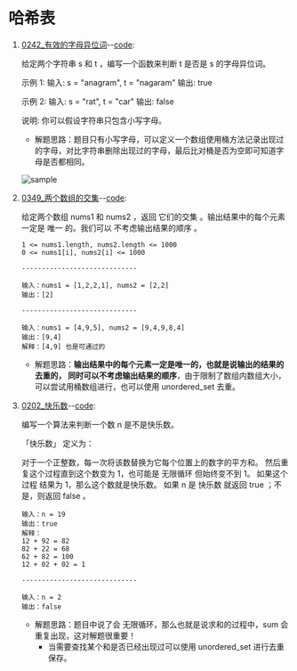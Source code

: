 # 哈希表

1. [0242\_有效的字母异位词](https://leetcode.cn/problems/valid-anagram/)--[code](./0242_ValidAnagram.cpp):

   给定两个字符串 s 和 t ，编写一个函数来判断 t 是否是 s 的字母异位词。

   示例 1: 输入: s = "anagram", t = "nagaram" 输出: true

   示例 2: 输入: s = "rat", t = "car" 输出: false

   说明: 你可以假设字符串只包含小写字母。

   - 解题思路：题目只有小写字母，可以定义一个数组使用桶方法记录出现过的字母，对比字符串删除出现过的字母，最后比对桶是否为空即可知道字母是否都相同。

   ![sample](https://code-thinking.cdn.bcebos.com/gifs/242.%E6%9C%89%E6%95%88%E7%9A%84%E5%AD%97%E6%AF%8D%E5%BC%82%E4%BD%8D%E8%AF%8D.gif)

2. [0349\_两个数组的交集](https://leetcode.cn/problems/intersection-of-two-arrays/)--[code](./0349_IntersectionOfTwoArrays.cpp):

   给定两个数组 nums1 和 nums2 ，返回 它们的交集 。输出结果中的每个元素一定是 唯一 的。我们可以 不考虑输出结果的顺序 。

   ```text
   1 <= nums1.length, nums2.length <= 1000
   0 <= nums1[i], nums2[i] <= 1000

   -----------------------------

   输入：nums1 = [1,2,2,1], nums2 = [2,2]
   输出：[2]

   -----------------------------

   输入：nums1 = [4,9,5], nums2 = [9,4,9,8,4]
   输出：[9,4]
   解释：[4,9] 也是可通过的
   ```

   - 解题思路：**输出结果中的每个元素一定是唯一的，也就是说输出的结果的去重的， 同时可以不考虑输出结果的顺序**，由于限制了数组内数组大小，可以尝试用桶数组进行，也可以使用 unordered_set 去重。

3. [0202\_快乐数](https://leetcode.cn/problems/happy-number/description/)--[code](./0202_HappyNumber.cpp):

   编写一个算法来判断一个数 n 是不是快乐数。

   「快乐数」 定义为：

   对于一个正整数，每一次将该数替换为它每个位置上的数字的平方和。
   然后重复这个过程直到这个数变为 1，也可能是 无限循环 但始终变不到 1。
   如果这个过程 结果为 1，那么这个数就是快乐数。
   如果 n 是 快乐数 就返回 true ；不是，则返回 false 。

   ```test
   输入：n = 19
   输出：true
   解释：
   12 + 92 = 82
   82 + 22 = 68
   62 + 82 = 100
   12 + 02 + 02 = 1

   -----------------------------

   输入：n = 2
   输出：false
   ```

   - 解题思路：题目中说了会 无限循环，那么也就是说求和的过程中，sum 会重复出现，这对解题很重要！
     - 当需要查找某个和是否已经出现过可以使用 unordered_set 进行去重保存。
